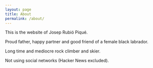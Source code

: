 ```yaml
---
layout: page
title: About
permalink: /about/
---
```


This is the website of Josep Rubió Piqué.

Proud father, happy partner and good friend of a female black labrador.

Long time and mediocre rock climber and skier.

Not using social networks (Hacker News excluded).
